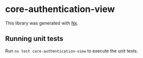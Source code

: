 # core-authentication-view

This library was generated with [Nx](https://nx.dev).

## Running unit tests

Run `nx test core-authentication-view` to execute the unit tests.
